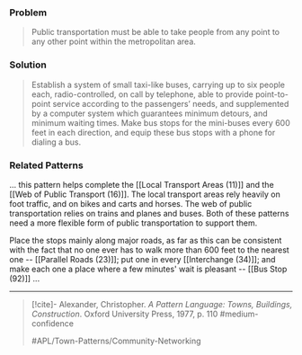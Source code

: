 ### Problem
>Public transportation must be able to take people from any point to any other point within the metropolitan area.

### Solution
>Establish a system of small taxi-like buses, carrying up to six people each, radio-controlled, on call by telephone, able to provide point-to-point service according to the passengers’ needs, and supplemented by a computer system which guarantees minimum detours, and minimum waiting times. Make bus stops for the mini-buses every 600 feet in each direction, and equip these bus stops with a phone for dialing a bus.

### Related Patterns
... this pattern helps complete the [[Local Transport Areas (11)]] and the [[Web of Public Transport (16)]]. The local transport areas rely heavily on foot traffic, and on bikes and carts and horses. The web of public transportation relies on trains and planes and buses. Both of these patterns need a more flexible form of public transportation to support them.

Place the stops mainly along major roads, as far as this can be consistent with the fact that no one ever has to walk more than 600 feet to the nearest one -- [[Parallel Roads (23)]]; put one in every [[Interchange (34)]]; and make each one a place where a few minutes' wait is pleasant -- [[Bus Stop (92)]] ...

---

> [!cite]- Alexander, Christopher. _A Pattern Language: Towns, Buildings, Construction_. Oxford University Press, 1977, p. 110
> #medium-confidence
>
> #APL/Town-Patterns/Community-Networking
